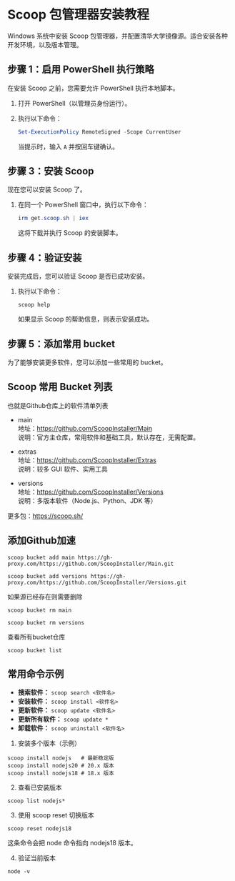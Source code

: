 # Scoop 包管理器安装教程

 Windows 系统中安装 Scoop 包管理器，并配置清华大学镜像源。适合安装各种开发环境，以及版本管理。

## 步骤 1：启用 PowerShell 执行策略

在安装 Scoop 之前，您需要允许 PowerShell 执行本地脚本。

1.  打开 PowerShell（以管理员身份运行）。
2.  执行以下命令：

    ```powershell
    Set-ExecutionPolicy RemoteSigned -Scope CurrentUser
    ```

    当提示时，输入 `A` 并按回车键确认。

## 步骤 3：安装 Scoop

现在您可以安装 Scoop 了。

1.  在同一个 PowerShell 窗口中，执行以下命令：

    ```powershell
    irm get.scoop.sh | iex
    ```

    这将下载并执行 Scoop 的安装脚本。

## 步骤 4：验证安装

安装完成后，您可以验证 Scoop 是否已成功安装。

1.  执行以下命令：

    ```powersorshell
    scoop help
    ```

    如果显示 Scoop 的帮助信息，则表示安装成功。

## 步骤 5：添加常用 bucket

为了能够安装更多软件，您可以添加一些常用的 bucket。

## Scoop 常用 Bucket 列表

也就是Github仓库上的软件清单列表

- main  
  地址：https://github.com/ScoopInstaller/Main  
  说明：官方主仓库，常用软件和基础工具，默认存在，无需配置。

- extras  
  地址：https://github.com/ScoopInstaller/Extras  
  说明：较多 GUI 软件、实用工具

- versions  
  地址：https://github.com/ScoopInstaller/Versions  
  说明：多版本软件（Node.js、Python、JDK 等）

更多包：https://scoop.sh/


## 添加Github加速
```
scoop bucket add main https://gh-proxy.com/https://github.com/ScoopInstaller/Main.git

scoop bucket add versions https://gh-proxy.com/https://github.com/ScoopInstaller/Versions.git
```
如果源已经存在则需要删除
```
scoop bucket rm main

scoop bucket rm versions
```

查看所有bucket仓库
```
scoop bucket list
```

## 常用命令示例

*   **搜索软件：** `scoop search <软件名>`
*   **安装软件：** `scoop install <软件名>`
*   **更新软件：** `scoop update <软件名>`
*   **更新所有软件：** `scoop update *`
*   **卸载软件：** `scoop uninstall <软件名>`



1. 安装多个版本（示例）
```
scoop install nodejs   # 最新稳定版
scoop install nodejs20 # 20.x 版本
scoop install nodejs18 # 18.x 版本
```
2. 查看已安装版本
```
scoop list nodejs*
```
3. 使用 scoop reset 切换版本
```
scoop reset nodejs18
```
这条命令会把 node 命令指向 nodejs18 版本。

4. 验证当前版本
```
node -v
```